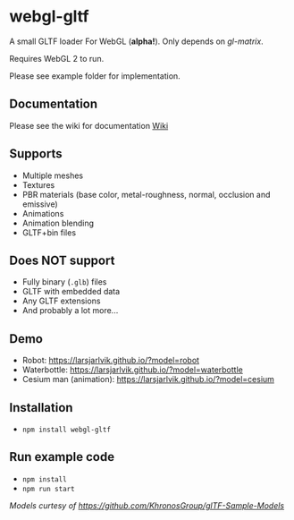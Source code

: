 # webgl-gltf
A small GLTF loader For WebGL (**alpha!**). Only depends on *gl-matrix*.

Requires WebGL 2 to run.

Please see example folder for implementation.

## Documentation
Please see the wiki for documentation
[Wiki](https://github.com/larsjarlvik/webgl-gltf/wiki)

## Supports
* Multiple meshes
* Textures
* PBR materials (base color, metal-roughness, normal, occlusion and emissive)
* Animations
* Animation blending
* GLTF+bin files

## Does NOT support
* Fully binary (`.glb`) files
* GLTF with embedded data
* Any GLTF extensions
* And probably a lot more...

## Demo
* Robot: https://larsjarlvik.github.io/?model=robot
* Waterbottle: https://larsjarlvik.github.io/?model=waterbottle
* Cesium man (animation): https://larsjarlvik.github.io/?model=cesium

## Installation
* `npm install webgl-gltf`

## Run example code
* `npm install`
* `npm run start`

*Models curtesy of https://github.com/KhronosGroup/glTF-Sample-Models*
